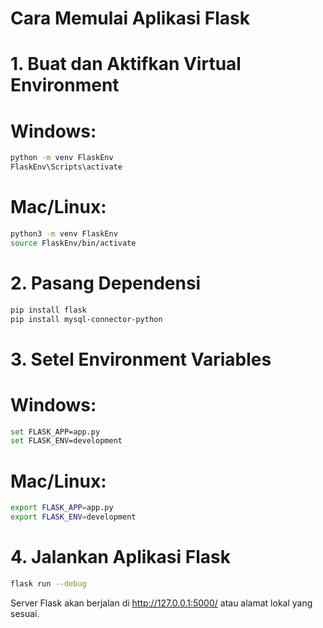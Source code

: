 # Cara Memulai Aplikasi Flask

# 1. Buat dan Aktifkan Virtual Environment
# Windows:
```bash
python -m venv FlaskEnv
FlaskEnv\Scripts\activate
```
# Mac/Linux:
```bash
python3 -m venv FlaskEnv
source FlaskEnv/bin/activate
```
# 2. Pasang Dependensi
```bash
pip install flask
pip install mysql-connector-python
```
# 3. Setel Environment Variables
# Windows:
```bash
set FLASK_APP=app.py
set FLASK_ENV=development
```
# Mac/Linux:
```bash
export FLASK_APP=app.py
export FLASK_ENV=development
```
# 4. Jalankan Aplikasi Flask
```bash
flask run --debug
```

Server Flask akan berjalan di http://127.0.0.1:5000/ atau alamat lokal yang sesuai.
